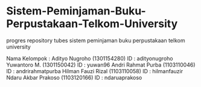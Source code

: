# Sistem-Peminjaman-Buku-Perpustakaan-Telkom-University

progres repository tubes sistem peminjaman buku perpustakaan telkom university

Nama Kelompok : 
Adityo Nugroho			    (1301154280) ID : adityonugroho
Yuwantoro M.				    (1301150042) ID : yuwan96
Andri Rahmat Purba			(1103110046) ID : andrirahmatpurba
Hilman Fauzi Rizal			(1103110058) ID : hilmanfauzir
Ndaru Akbar Prakoso			(1103120166) ID : ndaruaprakoso
